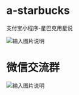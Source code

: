 # a-starbucks
支付宝小程序-星巴克用星说

![输入图片说明](https://git.oschina.net/uploads/images/2017/0818/222553_97ca8b9c_329748.png "47BAEA34-7DCA-4671-8B17-6DD9688FE0E7.png")


# 微信交流群

![输入图片说明](https://git.oschina.net/uploads/images/2017/0818/223213_78192506_329748.jpeg "6961503066523_.pic_hd.jpg")
